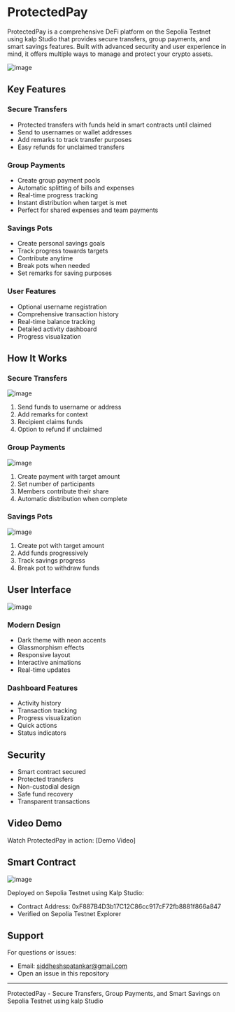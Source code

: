 # ProtectedPay

ProtectedPay is a comprehensive DeFi platform on the Sepolia Testnet using kalp Studio that provides secure transfers, group payments, and smart savings features. Built with advanced security and user experience in mind, it offers multiple ways to manage and protect your crypto assets.

![image](https://github.com/user-attachments/assets/addeecf6-d227-4d08-929a-123ac136abbb)

## Key Features

### Secure Transfers
- Protected transfers with funds held in smart contracts until claimed
- Send to usernames or wallet addresses
- Add remarks to track transfer purposes
- Easy refunds for unclaimed transfers

### Group Payments
- Create group payment pools
- Automatic splitting of bills and expenses
- Real-time progress tracking
- Instant distribution when target is met
- Perfect for shared expenses and team payments

### Savings Pots
- Create personal savings goals
- Track progress towards targets
- Contribute anytime
- Break pots when needed
- Set remarks for saving purposes

### User Features
- Optional username registration
- Comprehensive transaction history
- Real-time balance tracking
- Detailed activity dashboard
- Progress visualization

## How It Works

### Secure Transfers
![image](https://github.com/user-attachments/assets/06c0f6d6-0047-4a8b-bb86-d96cce9c9f56)
1. Send funds to username or address
2. Add remarks for context
3. Recipient claims funds
4. Option to refund if unclaimed

### Group Payments
![image](https://github.com/user-attachments/assets/85a27cf2-44d7-4a32-bfd9-340dc64c2297)
1. Create payment with target amount
2. Set number of participants
3. Members contribute their share
4. Automatic distribution when complete

### Savings Pots
![image](https://github.com/user-attachments/assets/f4e6dd6e-6029-415d-aee9-4fa62e1c32e8)
1. Create pot with target amount
2. Add funds progressively
3. Track savings progress
4. Break pot to withdraw funds

## User Interface

![image](https://github.com/user-attachments/assets/c690f9f3-22f7-4ec8-9b1c-a74deccd966c)

### Modern Design
- Dark theme with neon accents
- Glassmorphism effects
- Responsive layout
- Interactive animations
- Real-time updates

### Dashboard Features
- Activity history
- Transaction tracking
- Progress visualization
- Quick actions
- Status indicators

## Security

- Smart contract secured
- Protected transfers
- Non-custodial design
- Safe fund recovery
- Transparent transactions

## Video Demo

Watch ProtectedPay in action:
[Demo Video]

## Smart Contract

![image](https://github.com/user-attachments/assets/18f6917a-094e-4910-8f7d-65224abaf85f)

Deployed on Sepolia Testnet using Kalp Studio:
- Contract Address: 0xF887B4D3b17C12C86cc917cF72fb8881f866a847
- Verified on Sepolia Testnet Explorer

## Support

For questions or issues:
- Email: siddheshspatankar@gmail.com
- Open an issue in this repository

---

ProtectedPay - Secure Transfers, Group Payments, and Smart Savings on Sepolia Testnet using kalp Studio
